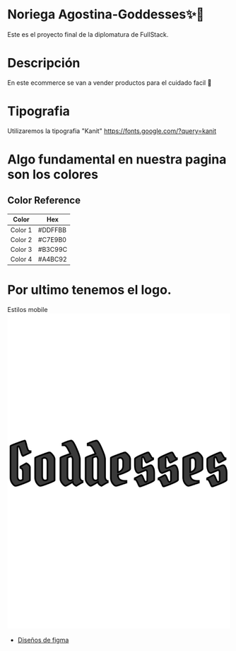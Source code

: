 
# Noriega Agostina-Goddesses✨🌈

Este es el proyecto final de la diplomatura de FullStack.

# Descripción

En este ecommerce se van a vender productos para el cuidado facil 💖

# Tipografia
Utilizaremos la tipografia "Kanit"
https://fonts.google.com/?query=kanit

# Algo fundamental en nuestra pagina son los colores 
## Color Reference

| Color             | Hex                                                                |
| ----------------- | ------------------------------------------------------------------ |
| Color 1 |#DDFFBB |
| Color 2 |#C7E9B0 |
| Color 3 |#B3C99C |
| Color 4 |#A4BC92 |




# Por ultimo tenemos el logo.
 

Estilos mobile
![Logo](https://github.com/AgosNori/NoriegaAgostina--Goddesses/blob/master/logo.png?raw=true)

- [Diseños de figma](https://www.figma.com/file/gbkpE3nw4DWrmHys10LpFl/Desarrollo-IDeas?type=design&node-id=0-1&t=oxVEVePPTzxfDhV0-0)

